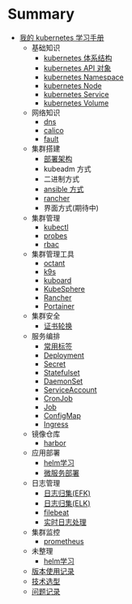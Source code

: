 # Summary

* [我的 kubernetes 学习手册](README.md)
    * 基础知识
        * [kubernetes 体系结构](basic/architecture.md)
        * [kubernetes API 对象](basic/api.md)
        * [kubernetes Namespace](basic/namespace.md)
        * [kubernetes Node](basic/node.md)
        * [kubernetes Service](basic/service.md)
        * [kubernetes Volume](basic/volume.md)
    * 网络知识
        * [dns](network/dns.md)
        * [calico](network/calico.md)
        * [fault](network/fault.md)
    * 集群搭建
        * [部署架构](install/deployment_architecture.md)
        * kubeadm 方式
        * 二进制方式
        * [ansible 方式](install/ansible.md)
        * [rancher](install/rancher.md)
        * 界面方式(期待中)
    * 集群管理
        * [kubectl](manage/kubectl.md)
        * [probes](manage/probes.md)
        * [rbac](manage/rbac.md)
    * 集群管理工具
        * [octant](manage_tools/octant.md)
        * [k9s](manage_tools/k9s.md)
        * [kuboard](manage_tools/kuboard.md)
        * [KubeSphere](manage_tools/KubeSphere.md)
        * [Rancher](manage_tools/Rancher.md)
        * [Portainer](manage_tools/Portainer.md)
    * 集群安全
        * [证书轮换](safe/certificate-rotation.md)
    * 服务编排
        * [常用标签](compose/common_label.md)
        * [Deployment](compose/Deployment.md)
        * [Secret](compose/Secret.md)
        * [Statefulset](compose/Statefulset.md)
        * [DaemonSet](compose/DaemonSet.md)
        * [ServiceAccount](compose/ServiceAccount.md)
        * [CronJob](compose/CronJob.md)
        * [Job](compose/Job.md)
        * [ConfigMap](compose/ConfigMap.md)
        * [Ingress](compose/Ingress.md)
    * 镜像仓库
        * [harbor](registry/harbor.md)
    * 应用部署
        * [helm学习](app_deployment/helm.md)
        * [微服务部署](app_deployment/micro_service.md)
    * 日志管理
        * [日志归集(EFK)](log_manager/efk.md)
        * [日志归集(ELK)](log_manager/elk.md)
        * [filebeat](log_manager/filebeat.md)
        * [实时日志处理](log_manager/real_time_log.md)
    * 集群监控
        * [prometheus](monitor/prometheus.md)
    * 未整理
        * [helm学习](temp/helm.md)
    * [版本使用记录](version_record.md)
    * [技术选型](technology_selection.md)
    * [问题记录](qa.md)

